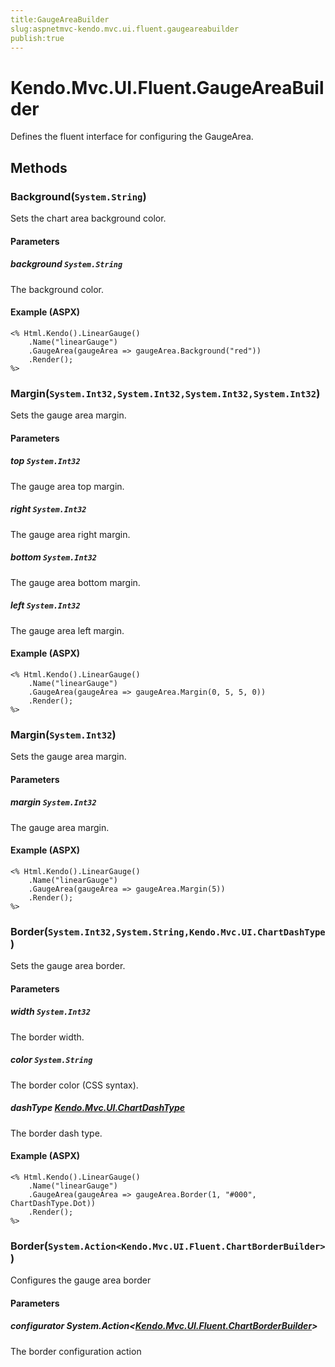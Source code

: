 ```yaml
---
title:GaugeAreaBuilder
slug:aspnetmvc-kendo.mvc.ui.fluent.gaugeareabuilder
publish:true
---
```


# Kendo.Mvc.UI.Fluent.GaugeAreaBuilder
Defines the fluent interface for configuring the GaugeArea.



## Methods

### Background(`System.String`)
Sets the chart area background color.


#### Parameters

##### background `System.String`
The background color.




#### Example (ASPX)
    <% Html.Kendo().LinearGauge()
        .Name("linearGauge")
        .GaugeArea(gaugeArea => gaugeArea.Background("red"))
        .Render();
    %>


### Margin(`System.Int32,System.Int32,System.Int32,System.Int32`)
Sets the gauge area margin.


#### Parameters

##### top `System.Int32`
The gauge area top margin.

##### right `System.Int32`
The gauge area right margin.

##### bottom `System.Int32`
The gauge area bottom margin.

##### left `System.Int32`
The gauge area left margin.




#### Example (ASPX)
    <% Html.Kendo().LinearGauge()
        .Name("linearGauge")
        .GaugeArea(gaugeArea => gaugeArea.Margin(0, 5, 5, 0))
        .Render();
    %>


### Margin(`System.Int32`)
Sets the gauge area margin.


#### Parameters

##### margin `System.Int32`
The gauge area margin.




#### Example (ASPX)
    <% Html.Kendo().LinearGauge()
        .Name("linearGauge")
        .GaugeArea(gaugeArea => gaugeArea.Margin(5))
        .Render();
    %>


### Border(`System.Int32,System.String,Kendo.Mvc.UI.ChartDashType`)
Sets the gauge area border.


#### Parameters

##### width `System.Int32`
The border width.

##### color `System.String`
The border color (CSS syntax).

##### dashType [Kendo.Mvc.UI.ChartDashType](/api/wrappers/aspnet-mvc/Kendo.Mvc.UI/ChartDashType)
The border dash type.




#### Example (ASPX)
    <% Html.Kendo().LinearGauge()
        .Name("linearGauge")
        .GaugeArea(gaugeArea => gaugeArea.Border(1, "#000", ChartDashType.Dot))
        .Render();
    %>


### Border(`System.Action<Kendo.Mvc.UI.Fluent.ChartBorderBuilder>`)
Configures the gauge area border


#### Parameters

##### configurator System.Action<[Kendo.Mvc.UI.Fluent.ChartBorderBuilder](/api/wrappers/aspnet-mvc/Kendo.Mvc.UI.Fluent/ChartBorderBuilder)>
The border configuration action






